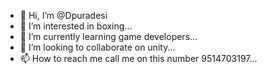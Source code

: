 - 👋 Hi, I’m @Dpuradesi
- 👀 I’m interested in boxing...
- 🌱 I’m currently learning game developers...
- 💞️ I’m looking to collaborate on unity...
- 📫 How to reach me call me on this number 9514703197...

<!---
Dpuradesi/Dpuradesi is a ✨ special ✨ repository because its `README.md` (this file) appears on your GitHub profile.
You can click the Preview link to take a look at your changes.
--->
